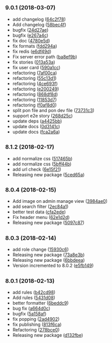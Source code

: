 <a name="9.0.1"></a>
## <small>9.0.1 (2018-03-07)</small>

* add changelog ([64c2f78](https://github.com/the-labo/the-demo-site/commit/64c2f78))
* Add changelog ([58bec4f](https://github.com/the-labo/the-demo-site/commit/58bec4f))
* bugfix ([24d27ae](https://github.com/the-labo/the-demo-site/commit/24d27ae))
* bugfix ([e267a4c](https://github.com/the-labo/the-demo-site/commit/e267a4c))
* fix doc ([4780e5d](https://github.com/the-labo/the-demo-site/commit/4780e5d))
* fix formats ([fdd294a](https://github.com/the-labo/the-demo-site/commit/fdd294a))
* fix redis ([e6df49d](https://github.com/the-labo/the-demo-site/commit/e6df49d))
* Fix server error path ([ba8ef9b](https://github.com/the-labo/the-demo-site/commit/ba8ef9b))
* fix stories ([013a53a](https://github.com/the-labo/the-demo-site/commit/013a53a))
* fix user card ([590a1cc](https://github.com/the-labo/the-demo-site/commit/590a1cc))
* refactoring ([7af00ca](https://github.com/the-labo/the-demo-site/commit/7af00ca))
* refactoring ([55c13d1](https://github.com/the-labo/the-demo-site/commit/55c13d1))
* refactoring ([4ce693f](https://github.com/the-labo/the-demo-site/commit/4ce693f))
* refactoring ([e200249](https://github.com/the-labo/the-demo-site/commit/e200249))
* refactoring ([868df8d](https://github.com/the-labo/the-demo-site/commit/868df8d))
* refactoring ([11853d7](https://github.com/the-labo/the-demo-site/commit/11853d7))
* refactoring ([f0af8d0](https://github.com/the-labo/the-demo-site/commit/f0af8d0))
* split pon file and pon dev file ([73731c3](https://github.com/the-labo/the-demo-site/commit/73731c3))
* support e2e story ([268d25c](https://github.com/the-labo/the-demo-site/commit/268d25c))
* update deps ([a4425bb](https://github.com/the-labo/the-demo-site/commit/a4425bb))
* update docs ([0d3141c](https://github.com/the-labo/the-demo-site/commit/0d3141c))
* update docs ([fca2a6a](https://github.com/the-labo/the-demo-site/commit/fca2a6a))



<a name="8.1.2"></a>
## <small>8.1.2 (2018-02-17)</small>

* add normalize css ([517465b](https://github.com/the-labo/the-demo-site/commit/517465b))
* add normalize css ([5bff44b](https://github.com/the-labo/the-demo-site/commit/5bff44b))
* add url check ([6e15f21](https://github.com/the-labo/the-demo-site/commit/6e15f21))
* Releasing new package ([5ced65a](https://github.com/the-labo/the-demo-site/commit/5ced65a))



<a name="8.0.4"></a>
## <small>8.0.4 (2018-02-15)</small>

* Add image on admin manage view ([3984ae0](https://github.com/the-labo/the-demo-site/commit/3984ae0))
* add search filter ([2ec84a1](https://github.com/the-labo/the-demo-site/commit/2ec84a1))
* better test data ([cfa2ede](https://github.com/the-labo/the-demo-site/commit/cfa2ede))
* Fix header menu ([62e1d2d](https://github.com/the-labo/the-demo-site/commit/62e1d2d))
* Releasing new package ([5097c87](https://github.com/the-labo/the-demo-site/commit/5097c87))



<a name="8.0.3"></a>
## <small>8.0.3 (2018-02-14)</small>

* add role change ([15930c6](https://github.com/the-labo/the-demo-site/commit/15930c6))
* Releasing new package ([73a8e3b](https://github.com/the-labo/the-demo-site/commit/73a8e3b))
* Releasing new package ([6bbdeea](https://github.com/the-labo/the-demo-site/commit/6bbdeea))
* Version incremented to 8.0.2 ([e5fb149](https://github.com/the-labo/the-demo-site/commit/e5fb149))



<a name="8.0.1"></a>
## <small>8.0.1 (2018-02-13)</small>

* add rules ([b42cd98](https://github.com/the-labo/the-demo-site/commit/b42cd98))
* Add rules ([5431d08](https://github.com/the-labo/the-demo-site/commit/5431d08))
* better formatter ([6beddc9](https://github.com/the-labo/the-demo-site/commit/6beddc9))
* bug fix ([a664d0c](https://github.com/the-labo/the-demo-site/commit/a664d0c))
* bugfix ([5a158af](https://github.com/the-labo/the-demo-site/commit/5a158af))
* fix popping ([2ad4902](https://github.com/the-labo/the-demo-site/commit/2ad4902))
* fix publishing ([813f6ca](https://github.com/the-labo/the-demo-site/commit/813f6ca))
* Refactoring ([278bce0](https://github.com/the-labo/the-demo-site/commit/278bce0))
* Releasing new package ([d132fbe](https://github.com/the-labo/the-demo-site/commit/d132fbe))



